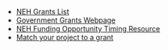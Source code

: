  - [NEH Grants List](www.neh.gov/grants/listing)
 - [Government Grants Webpage](www.grants.gov)
 - [NEH Funding Opportunity Timing Resource](https://docs.google.com/spreadsheets/d/1lZxb7uO_KTZnhl7fb1LWfr7vQy8TlFei2DzUkcqrkts/edit#gid=0)
 - [Match your project to a grant](https://www.neh.gov/grants/match-your-project)
